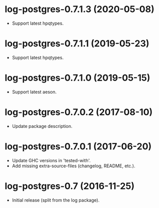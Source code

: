 # log-postgres-0.7.1.3 (2020-05-08)
* Support latest hpqtypes.

# log-postgres-0.7.1.1 (2019-05-23)
* Support latest hpqtypes.

# log-postgres-0.7.1.0 (2019-05-15)
* Support latest aeson.

# log-postgres-0.7.0.2 (2017-08-10)
* Update package description.

# log-postgres-0.7.0.1 (2017-06-20)
* Update GHC versions in 'tested-with'.
* Add missing extra-source-files (changelog, README, etc.).

# log-postgres-0.7 (2016-11-25)
* Initial release (split from the log package).
